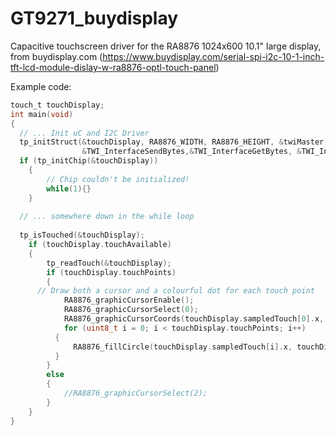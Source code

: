 # GT9271_buydisplay
Capacitive touchscreen driver for the RA8876 1024x600 10.1" large display, from buydisplay.com (https://www.buydisplay.com/serial-spi-i2c-10-1-inch-tft-lcd-module-dislay-w-ra8876-optl-touch-panel)


Example code:
```c
touch_t touchDisplay;
int main(void)
{
  // ... Init uC and I2C Driver
  tp_initStruct(&touchDisplay, RA8876_WIDTH, RA8876_HEIGHT, &twiMaster, &TWI_InterfacePrepare,
				&TWI_InterfaceSendBytes,&TWI_InterfaceGetBytes, &TWI_InterfaceFinish);
  if (tp_initChip(&touchDisplay))
	{
		// Chip couldn't be initialized!
		while(1){}
	}
  
  // ... somewhere down in the while loop
  
  tp_isTouched(&touchDisplay);
	if (touchDisplay.touchAvailable)
	{
		tp_readTouch(&touchDisplay);
		if (touchDisplay.touchPoints)
		{
      // Draw both a cursor and a colourful dot for each touch point
			RA8876_graphicCursorEnable();
			RA8876_graphicCursorSelect(0);
			RA8876_graphicCursorCoords(touchDisplay.sampledTouch[0].x, touchDisplay.sampledTouch[0].y);
			for (uint8_t i = 0; i < touchDisplay.touchPoints; i++)
		  {
			  RA8876_fillCircle(touchDisplay.sampledTouch[i].x, touchDisplay.sampledTouch[i].y, (touchDisplay.sampledTouch->s >= 4) ? touchDisplay.sampledTouch->s >> 2 : touchDisplay.sampledTouch->s, colorplate[i]);
		  }
		}
		else
		{
			//RA8876_graphicCursorSelect(2);
		}
	}
}
```
